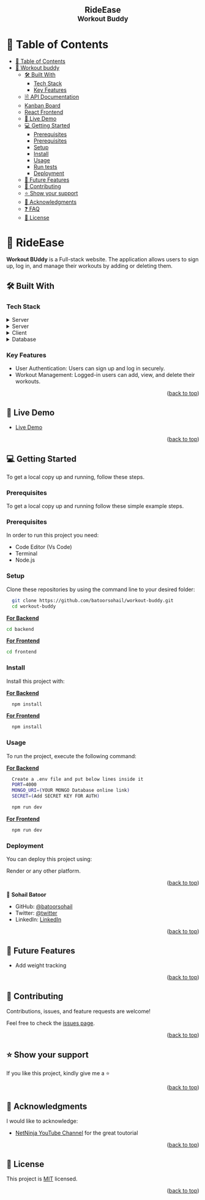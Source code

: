 <div align="center">

  <h2><b>RideEase</b><br><small>Workout Buddy</small></h2>

</div>

# 📗 Table of Contents

- [📗 Table of Contents](#-table-of-contents)
- [📖 Workout buddy ](#-workout-buddy-)
  - [🛠 Built With ](#-built-with-)
    - [Tech Stack ](#tech-stack-)
    - [Key Features ](#key-features-)
  - [🗎 API Documentation ](#-api-documentation-)
  - [ Kanban Board ](#-kanban-board-)
  - [ React Frontend ](#-react-frontend-)
  - [🚀 Live Demo ](#-live-demo-)
  - [💻 Getting Started ](#-getting-started-)
    - [Prerequisites](#prerequisites)
    - [Prerequisites](#prerequisites-1)
    - [Setup](#setup)
    - [Install](#install)
    - [Usage](#usage)
    - [Run tests](#run-tests)
    - [Deployment](#deployment)
  - [🔭 Future Features ](#-future-features-)
  - [🤝 Contributing ](#-contributing-)
  - [⭐️ Show your support ](#️-show-your-support-)
  - [🙏 Acknowledgments ](#-acknowledgments-)
  - [❓ FAQ ](#-faq-)
  - [📝 License ](#-license-)

# 📖 RideEase <a name="about-project"></a>

**Workout BUddy** is a Full-stack website. The application allows users to sign up, log in, and manage their workouts by adding or deleting them.

## 🛠 Built With <a name="built-with"></a>

### Tech Stack <a name="tech-stack"></a>

<details>
  <summary>Server</summary>
  <ul>
    <li>Express</li>
  </ul>
</details>
<details>
  <summary>Server</summary>
  <ul>
    <li>Node</li>
  </ul>
</details>
<details>
  <summary>Client</summary>
  <ul>
    <li>React</li>
  </ul>
</details>
<details>
<summary>Database</summary>
  <ul>
    <li>MongoDB</li>
  </ul>
</details>

### Key Features <a name="key-features"></a>

- User Authentication: Users can sign up and log in securely.
- Workout Management: Logged-in users can add, view, and delete their workouts.

<p align="right">(<a href="#readme-top">back to top</a>)</p>

<!-- React Frontend -->

## 🚀 Live Demo <a name="live-demo"></a>

- [Live Demo](https://rideease.onrender.com/)

<p align="right">(<a href="#readme-top">back to top</a>)</p>

## 💻 Getting Started <a name="getting-started"></a>

To get a local copy up and running, follow these steps.

### Prerequisites

To get a local copy up and running follow these simple example steps.

### Prerequisites

In order to run this project you need:

- Code Editor (Vs Code)
- Terminal
- Node.js

### Setup

Clone these repositories by using the command line to your desired folder:

```sh
  git clone https://github.com/batoorsohail/workout-buddy.git
  cd workout-buddy
```

<u>**For Backend**</u>

```sh
cd backend
```

<u>**For Frontend**</u>

```sh
cd frontend
```

### Install

Install this project with:

<u>**For Backend**</u>

```sh
  npm install
```

<u>**For Frontend**</u>

```sh
  npm install
```

### Usage

To run the project, execute the following command:

<u>**For Backend**</u>

```sh
  Create a .env file and put below lines inside it
  PORT=4000
  MONGO_URI=(YOUR MONGO Database online link)
  SECRET=(Add SECRET KEY FOR AUTH)

  npm run dev
```

<u>**For Frontend**</u>

```sh
  npm run dev
```

### Deployment

You can deploy this project using:

Render or any other platform.

<p align="right">(<a href="#readme-top">back to top</a>)</p>

👤 **Sohail Batoor**

- GitHub: [@batoorsohail](https://github.com/batoorsohail)
- Twitter: [@twitter](https://twitter.com/sohailBatoor)
- LinkedIn: [LinkedIn](https://www.linkedin.com/in/sohail-batoor-52429b230/)

<p align="right">(<a href="#readme-top">back to top</a>)</p>

## 🔭 Future Features <a name="future-features"></a>

- Add weight tracking

<p align="right">(<a href="#readme-top">back to top</a>)</p>

## 🤝 Contributing <a name="contributing"></a>

Contributions, issues, and feature requests are welcome!

Feel free to check the [issues page](https://github.com/batoorsohail/workout-buddy/issues).

<p align="right">(<a href="#readme-top">back to top</a>)</p>

## ⭐️ Show your support <a name="support"></a>

If you like this project, kindly give me a ⭐️

<p align="right">(<a href="#readme-top">back to top</a>)</p>

## 🙏 Acknowledgments <a name="acknowledgements"></a>

I would like to acknowledge:

- [NetNinja YouTube Channel](https://www.youtube.com/@NetNinja) for the great toutorial

<p align="right">(<a href="#readme-top">back to top</a>)</p>

## 📝 License <a name="license"></a>

This project is [MIT](./LICENSE) licensed.

<p align="right">(<a href="#readme-top">back to top</a>)</p>
